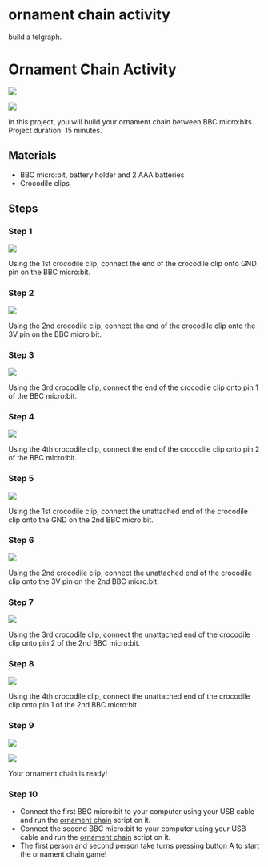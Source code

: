 # ornament chain activity 

build a telgraph.

# Ornament Chain Activity

![](/static/mb/lessons/ornament-chain-0.jpg)

![](/static/mb/lessons/ornament-chain-1.jpg)

In this project, you will build your ornament chain between BBC micro:bits. Project duration: 15 minutes.

## Materials

* BBC micro:bit, battery holder and 2 AAA batteries
* Crocodile clips

## Steps

### Step 1

![](/static/mb/lessons/banana-keyboard-1.png)

Using the 1st crocodile clip, connect the end of the crocodile clip onto GND pin on the BBC micro:bit.

### Step 2

![](/static/mb/lessons/ornament-chain-2.png)

Using the 2nd crocodile clip, connect the end of the crocodile clip onto the 3V pin on the BBC micro:bit.

### Step 3

![](/static/mb/lessons/ornament-chain-3.png)

Using the 3rd crocodile clip, connect the end of the crocodile clip onto pin 1 of the BBC micro:bit.

### Step 4

![](/static/mb/lessons/ornament-chain-4.png)

Using the 4th crocodile clip, connect the end of the crocodile clip onto pin 2 of the BBC micro:bit.

### Step 5

![](/static/mb/lessons/ornament-chain-5.png)

Using the 1st crocodile clip, connect the unattached end of the crocodile clip onto the GND on the 2nd BBC micro:bit.

### Step 6

![](/static/mb/lessons/ornament-chain-6.png)

Using the 2nd crocodile clip, connect the unattached end of the crocodile clip onto the 3V pin on the 2nd BBC micro:bit.

### Step 7

![](/static/mb/lessons/ornament-chain-7.png)

Using the 3rd crocodile clip, connect the unattached end of the crocodile clip onto pin 2 of the 2nd BBC micro:bit.

### Step 8

![](/static/mb/lessons/ornament-chain-8.png)

Using the 4th crocodile clip, connect the unattached end of the crocodile clip onto pin 1 of the 2nd BBC micro:bit

### Step 9

![](/static/mb/lessons/ornament-chain-0.jpg)

![](/static/mb/lessons/ornament-chain-1.jpg)

Your ornament chain is ready!

### Step 10

* Connect the first BBC micro:bit to your computer using your USB cable and run the [ornament chain](/rnvpgo) script on it.
* Connect the second BBC micro:bit to your computer using your USB cable and run the [ornament chain](/rnvpgo) script on it.
* The first person and second person take turns pressing button A to start the ornament chain game!

